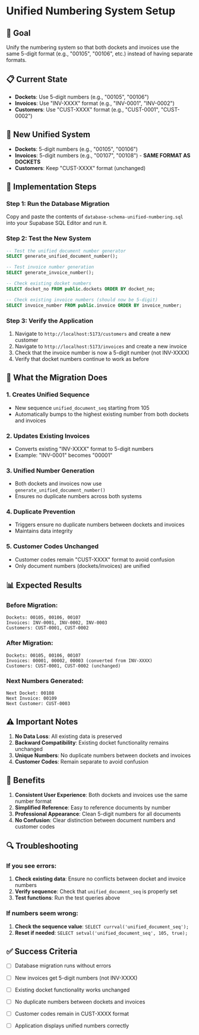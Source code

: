 # Unified Numbering System Setup

## 🎯 Goal
Unify the numbering system so that both dockets and invoices use the same 5-digit format (e.g., "00105", "00106", etc.) instead of having separate formats.

## 📋 Current State
- **Dockets**: Use 5-digit numbers (e.g., "00105", "00106")
- **Invoices**: Use "INV-XXXX" format (e.g., "INV-0001", "INV-0002")
- **Customers**: Use "CUST-XXXX" format (e.g., "CUST-0001", "CUST-0002")

## 🔄 New Unified System
- **Dockets**: 5-digit numbers (e.g., "00105", "00106")
- **Invoices**: 5-digit numbers (e.g., "00107", "00108") - **SAME FORMAT AS DOCKETS**
- **Customers**: Keep "CUST-XXXX" format (unchanged)

## 🚀 Implementation Steps

### Step 1: Run the Database Migration
Copy and paste the contents of `database-schema-unified-numbering.sql` into your Supabase SQL Editor and run it.

### Step 2: Test the New System
```sql
-- Test the unified document number generator
SELECT generate_unified_document_number();

-- Test invoice number generation
SELECT generate_invoice_number();

-- Check existing docket numbers
SELECT docket_no FROM public.dockets ORDER BY docket_no;

-- Check existing invoice numbers (should now be 5-digit)
SELECT invoice_number FROM public.invoice ORDER BY invoice_number;
```

### Step 3: Verify the Application
1. Navigate to `http://localhost:5173/customers` and create a new customer
2. Navigate to `http://localhost:5173/invoices` and create a new invoice
3. Check that the invoice number is now a 5-digit number (not INV-XXXX)
4. Verify that docket numbers continue to work as before

## 🔧 What the Migration Does

### 1. **Creates Unified Sequence**
- New sequence `unified_document_seq` starting from 105
- Automatically bumps to the highest existing number from both dockets and invoices

### 2. **Updates Existing Invoices**
- Converts existing "INV-XXXX" format to 5-digit numbers
- Example: "INV-0001" becomes "00001"

### 3. **Unified Number Generation**
- Both dockets and invoices now use `generate_unified_document_number()`
- Ensures no duplicate numbers across both systems

### 4. **Duplicate Prevention**
- Triggers ensure no duplicate numbers between dockets and invoices
- Maintains data integrity

### 5. **Customer Codes Unchanged**
- Customer codes remain "CUST-XXXX" format to avoid confusion
- Only document numbers (dockets/invoices) are unified

## 📊 Expected Results

### Before Migration:
```
Dockets: 00105, 00106, 00107
Invoices: INV-0001, INV-0002, INV-0003
Customers: CUST-0001, CUST-0002
```

### After Migration:
```
Dockets: 00105, 00106, 00107
Invoices: 00001, 00002, 00003 (converted from INV-XXXX)
Customers: CUST-0001, CUST-0002 (unchanged)
```

### Next Numbers Generated:
```
Next Docket: 00108
Next Invoice: 00109
Next Customer: CUST-0003
```

## ⚠️ Important Notes

1. **No Data Loss**: All existing data is preserved
2. **Backward Compatibility**: Existing docket functionality remains unchanged
3. **Unique Numbers**: No duplicate numbers between dockets and invoices
4. **Customer Codes**: Remain separate to avoid confusion

## 🎉 Benefits

1. **Consistent User Experience**: Both dockets and invoices use the same number format
2. **Simplified Reference**: Easy to reference documents by number
3. **Professional Appearance**: Clean 5-digit numbers for all documents
4. **No Confusion**: Clear distinction between document numbers and customer codes

## 🔍 Troubleshooting

### If you see errors:
1. **Check existing data**: Ensure no conflicts between docket and invoice numbers
2. **Verify sequence**: Check that `unified_document_seq` is properly set
3. **Test functions**: Run the test queries above

### If numbers seem wrong:
1. **Check the sequence value**: `SELECT currval('unified_document_seq');`
2. **Reset if needed**: `SELECT setval('unified_document_seq', 105, true);`

## ✅ Success Criteria

- [ ] Database migration runs without errors
- [ ] New invoices get 5-digit numbers (not INV-XXXX)
- [ ] Existing docket functionality works unchanged
- [ ] No duplicate numbers between dockets and invoices
- [ ] Customer codes remain in CUST-XXXX format
- [ ] Application displays unified numbers correctly



